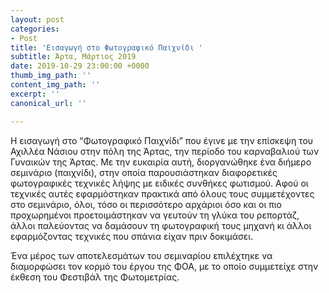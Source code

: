 ```yaml
---
layout: post
categories:
- Post
title: 'Εισαγωγή στο Φωτογραφικό Παιχνίδι '
subtitle: Άρτα, Μάρτιος 2019
date: 2019-10-29 23:00:00 +0000
thumb_img_path: ''
content_img_path: ''
excerpt: ''
canonical_url: ''

---
```

Η εισαγωγή στο “Φωτογραφικό Παιχνίδι” που έγινε με την επίσκεψη του Αχιλλέα Νάσιου στην πόλη της Άρτας, την περίοδο του καρναβαλιού των Γυναικών της Άρτας. Με την ευκαιρία αυτή, διοργανώθηκε ένα διήμερο σεμινάριο (παιχνίδι), στην οποία παρουσιάστηκαν διαφορετικές φωτογραφικές τεχνικές λήψης με ειδικές συνθήκες φωτισμού. Αφού οι τεχνικές αυτές εφαρμόστηκαν πρακτικά από όλους τους συμμετέχοντες στο σεμινάριο, όλοι, τόσο οι περισσότερο αρχάριοι όσο και οι πιο προχωρημένοι προετοιμάστηκαν να γευτούν τη γλύκα του ρεπορτάζ, άλλοι παλεύοντας να δαμάσουν τη φωτογραφική τους μηχανή κι άλλοι εφαρμόζοντας τεχνικές που σπάνια είχαν πριν δοκιμάσει.

Ένα μέρος των αποτελεσμάτων του σεμιναρίου επιλέχτηκε να διαμορφώσει τον κορμό του έργου της ΦΟΑ, με το οποίο συμμετείχε στην έκθεση του Φεστιβάλ της Φωτομετρίας.